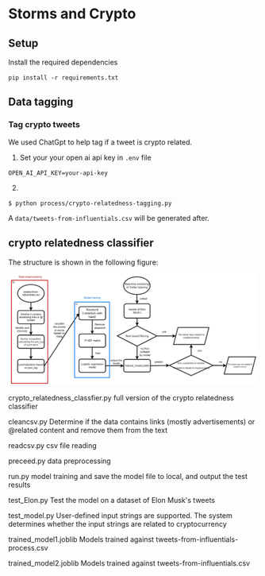 # Storms and Crypto

## Setup
Install the required dependencies
```
pip install -r requirements.txt
```

## Data tagging 
### Tag crypto tweets
We used ChatGpt to help tag if a tweet is crypto related.
1. Set your your open ai api key in `.env` file
```
OPEN_AI_API_KEY=your-api-key
```
2.
```
$ python process/crypto-relatedness-tagging.py
```
A `data/tweets-from-influentials.csv` will be generated after.





## crypto relatedness classifier

The structure is shown in the following figure:

![alt text](README.assets/crypto_relatedness_classfier.png)



crypto_relatedness_classfier.py  full version of the crypto relatedness classifier

cleancsv.py   Determine if the data contains links (mostly advertisements) or @related content and remove them from the text

readcsv.py         csv file reading

preceed.py        data preprocessing

run.py                model training and save the model file to local, and output the test results

test_Elon.py      Test the model on a dataset of Elon Musk's tweets

test_model.py   User-defined input strings are supported. The system determines whether the input strings are related to cryptocurrency

trained_model1.joblib  Models trained against tweets-from-influentials-process.csv

trained_model2.joblib  Models trained against tweets-from-influentials.csv





